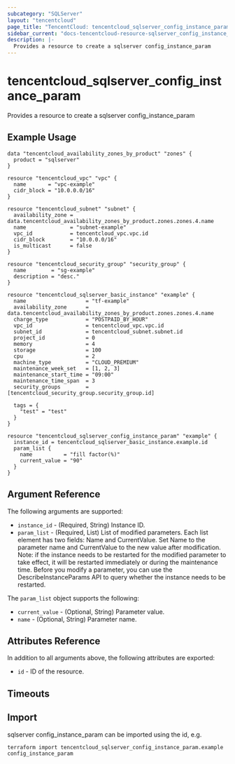 ```yaml
---
subcategory: "SQLServer"
layout: "tencentcloud"
page_title: "TencentCloud: tencentcloud_sqlserver_config_instance_param"
sidebar_current: "docs-tencentcloud-resource-sqlserver_config_instance_param"
description: |-
  Provides a resource to create a sqlserver config_instance_param
---
```


# tencentcloud_sqlserver_config_instance_param

Provides a resource to create a sqlserver config_instance_param

## Example Usage

```hcl
data "tencentcloud_availability_zones_by_product" "zones" {
  product = "sqlserver"
}

resource "tencentcloud_vpc" "vpc" {
  name       = "vpc-example"
  cidr_block = "10.0.0.0/16"
}

resource "tencentcloud_subnet" "subnet" {
  availability_zone = data.tencentcloud_availability_zones_by_product.zones.zones.4.name
  name              = "subnet-example"
  vpc_id            = tencentcloud_vpc.vpc.id
  cidr_block        = "10.0.0.0/16"
  is_multicast      = false
}

resource "tencentcloud_security_group" "security_group" {
  name        = "sg-example"
  description = "desc."
}

resource "tencentcloud_sqlserver_basic_instance" "example" {
  name                   = "tf-example"
  availability_zone      = data.tencentcloud_availability_zones_by_product.zones.zones.4.name
  charge_type            = "POSTPAID_BY_HOUR"
  vpc_id                 = tencentcloud_vpc.vpc.id
  subnet_id              = tencentcloud_subnet.subnet.id
  project_id             = 0
  memory                 = 4
  storage                = 100
  cpu                    = 2
  machine_type           = "CLOUD_PREMIUM"
  maintenance_week_set   = [1, 2, 3]
  maintenance_start_time = "09:00"
  maintenance_time_span  = 3
  security_groups        = [tencentcloud_security_group.security_group.id]

  tags = {
    "test" = "test"
  }
}

resource "tencentcloud_sqlserver_config_instance_param" "example" {
  instance_id = tencentcloud_sqlserver_basic_instance.example.id
  param_list {
    name          = "fill factor(%)"
    current_value = "90"
  }
}
```

## Argument Reference

The following arguments are supported:

* `instance_id` - (Required, String) Instance ID.
* `param_list` - (Required, List) List of modified parameters. Each list element has two fields: Name and CurrentValue. Set Name to the parameter name and CurrentValue to the new value after modification. Note: if the instance needs to be restarted for the modified parameter to take effect, it will be restarted immediately or during the maintenance time. Before you modify a parameter, you can use the DescribeInstanceParams API to query whether the instance needs to be restarted.

The `param_list` object supports the following:

* `current_value` - (Optional, String) Parameter value.
* `name` - (Optional, String) Parameter name.

## Attributes Reference

In addition to all arguments above, the following attributes are exported:

* `id` - ID of the resource.



## Timeouts

<no value>


## Import

sqlserver config_instance_param can be imported using the id, e.g.

```
terraform import tencentcloud_sqlserver_config_instance_param.example config_instance_param
```

